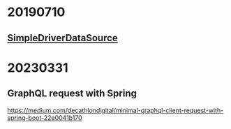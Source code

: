 # 20190710
## [SimpleDriverDataSource](https://docs.spring.io/spring/docs/current/javadoc-api/org/springframework/jdbc/datasource/SimpleDriverDataSource.html)

# 20230331
## GraphQL request with Spring
https://medium.com/decathlondigital/minimal-graphql-client-request-with-spring-boot-22e0041b170

